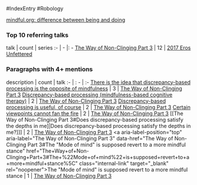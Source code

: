 #IndexEntry #Robology

[mindful.org: difference between being and doing](https://www.mindful.org/difference-between-being-and-doing)

### Top 10 referring talks
talk | count | series
:- | - |: -
<a data-href="The Way of Non-Clinging Part 3" href="The+Way+of+Non-Clinging+Part+3" class="internal-link" target="_blank" rel="noopener">The Way of Non-Clinging Part 3</a> | 12 | <a data-href="2017 Eros Unfettered" href="2017+Eros+Unfettered" class="internal-link" target="_blank" rel="noopener">2017 Eros Unfettered</a>

### Paragraphs with 4+ mentions
description | count | talk
:- | : - | :-
<a aria-label-position="top" aria-label="The Way of Non-Clinging Part 3" data-href="The Way of Non-Clinging Part 3#There is the idea that discrepancy-based processing is the opposite of mindfulness\" href="The+Way+of+Non-Clinging+Part+3#There+is+the+idea+that+discrepancy-based+processing+is+the+opposite+of+mindfulness%5C" class="internal-link" target="_blank" rel="noopener">There is the idea that discrepancy-based processing is the opposite of mindfulness</a> | 3 | <a data-href="The Way of Non-Clinging Part 3" href="The+Way+of+Non-Clinging+Part+3" class="internal-link" target="_blank" rel="noopener">The Way of Non-Clinging Part 3</a>
<a aria-label-position="top" aria-label="The Way of Non-Clinging Part 3" data-href="The Way of Non-Clinging Part 3#Discrepancy-based processing mindfulness-based cognitive therapy\" href="The+Way+of+Non-Clinging+Part+3#Discrepancy-based+processing+mindfulness-based+cognitive+therapy%5C" class="internal-link" target="_blank" rel="noopener">Discrepancy-based processing (mindfulness-based cognitive therapy)</a> | 2 | <a data-href="The Way of Non-Clinging Part 3" href="The+Way+of+Non-Clinging+Part+3" class="internal-link" target="_blank" rel="noopener">The Way of Non-Clinging Part 3</a>
<a aria-label-position="top" aria-label="The Way of Non-Clinging Part 3" data-href="The Way of Non-Clinging Part 3#Discrepancy-based processing is useful of course\" href="The+Way+of+Non-Clinging+Part+3#Discrepancy-based+processing+is+useful+of+course%5C" class="internal-link" target="_blank" rel="noopener">Discrepancy-based processing is useful, of course</a> | 2 | <a data-href="The Way of Non-Clinging Part 3" href="The+Way+of+Non-Clinging+Part+3" class="internal-link" target="_blank" rel="noopener">The Way of Non-Clinging Part 3</a>
<a aria-label-position="top" aria-label="The Way of Non-Clinging Part 3" data-href="The Way of Non-Clinging Part 3#Certain viewpoints cannot fan the fire\" href="The+Way+of+Non-Clinging+Part+3#Certain+viewpoints+cannot+fan+the+fire%5C" class="internal-link" target="_blank" rel="noopener">Certain viewpoints cannot fan the fire</a> | 2 | <a data-href="The Way of Non-Clinging Part 3" href="The+Way+of+Non-Clinging+Part+3" class="internal-link" target="_blank" rel="noopener">The Way of Non-Clinging Part 3</a>
[[The Way of Non-Clinging Part 3#Does discrepancy-based processing satisfy the depths in me]\|Does discrepancy-based processing satisfy the depths in me?]]] | 2 | <a data-href="The Way of Non-Clinging Part 3" href="The+Way+of+Non-Clinging+Part+3" class="internal-link" target="_blank" rel="noopener">The Way of Non-Clinging Part 3</a>
<a aria-label-position="top" aria-label="The Way of Non-Clinging Part 3" data-href="The Way of Non-Clinging Part 3#The "Mode of mind" is supposed revert to a more mindful stance\" href="The+Way+of+Non-Clinging+Part+3#The+%22Mode+of+mind%22+is+supposed+revert+to+a+more+mindful+stance%5C" class="internal-link" target="_blank" rel="noopener">The &quot;Mode of mind&quot; is supposed revert to a more mindful stance</a> | 1 | <a data-href="The Way of Non-Clinging Part 3" href="The+Way+of+Non-Clinging+Part+3" class="internal-link" target="_blank" rel="noopener">The Way of Non-Clinging Part 3</a>

